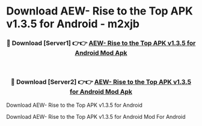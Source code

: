 # Download AEW- Rise to the Top APK v1.3.5 for Android - m2xjb


<div align="center">
<h3>🔴 Download [Server1] 👉👉 <a href="https://apk-comot.site?title=AEW-_Rise_to_the_Top_APK_v1.3.5_for_Android">AEW- Rise to the Top APK v1.3.5 for Android Mod Apk</a></h3><br>
<h3>🔴 Download [Server2] 👉👉 <a href="https://apk-comot.site?title=AEW-_Rise_to_the_Top_APK_v1.3.5_for_Android">AEW- Rise to the Top APK v1.3.5 for Android Mod Apk</a></h3>
</div>



Download AEW- Rise to the Top APK v1.3.5 for Android 

Download AEW- Rise to the Top APK v1.3.5 for Android Mod For Android